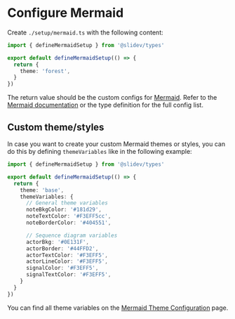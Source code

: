 # Configure Mermaid

<Environment type="client" />

Create `./setup/mermaid.ts` with the following content:

```ts twoslash [setup/mermaid.ts]
import { defineMermaidSetup } from '@slidev/types'

export default defineMermaidSetup(() => {
  return {
    theme: 'forest',
  }
})
```

The return value should be the custom configs for [Mermaid](https://mermaid.js.org/). Refer to the [Mermaid documentation](https://mermaid.js.org/config/schema-docs/config.html) or the type definition for the full config list.

## Custom theme/styles

In case you want to create your custom Mermaid themes or styles, you can do this by defining `themeVariables` like in the following example:

```ts twoslash
import { defineMermaidSetup } from '@slidev/types'

export default defineMermaidSetup(() => {
  return {
    theme: 'base',
    themeVariables: {
      // General theme variables
      noteBkgColor: '#181d29',
      noteTextColor: '#F3EFF5cc',
      noteBorderColor: '#404551',

      // Sequence diagram variables
      actorBkg: '#0E131F',
      actorBorder: '#44FFD2',
      actorTextColor: '#F3EFF5',
      actorLineColor: '#F3EFF5',
      signalColor: '#F3EFF5',
      signalTextColor: '#F3EFF5',
    }
  }
})
```

You can find all theme variables on the [Mermaid Theme Configuration](https://mermaid.js.org/config/theming.html) page.
